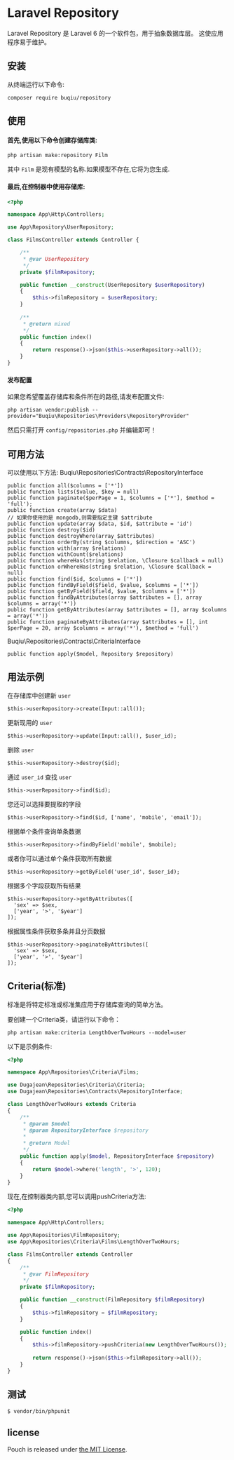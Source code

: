 # Laravel Repository

Laravel Repository 是 Laravel 6 的一个软件包，用于抽象数据库层。 这使应用程序易于维护。

## 安装

从终端运行以下命令:

```shell script
composer require buqiu/repository
```

## 使用

#### 首先,使用以下命令创建存储库类:

```shell script
php artisan make:repository Film
```
其中 `Film` 是现有模型的名称.如果模型不存在,它将为您生成.

#### 最后,在控制器中使用存储库:

```php
<?php

namespace App\Http\Controllers;

use App\Repository\UserRepository;

class FilmsController extends Controller {

    /**
     * @var UserRepository 
     */
    private $filmRepository;

    public function __construct(UserRepository $userRepository) 
    {
        $this->filmRepository = $userRepository;
    }
    
    /**
     * @return mixed
     */
    public function index() 
    {
        return response()->json($this->userRepository->all());
    }
}
```

#### 发布配置

如果您希望覆盖存储库和条件所在的路径,请发布配置文件:

```shell script
php artisan vendor:publish --provider="Buqiu\Repositories\Providers\RepositoryProvider"
```

然后只需打开 `config/repositories.php` 并编辑即可！

## 可用方法

可以使用以下方法:
Buqiu\Repositories\Contracts\RepositoryInterface

```shell script
public function all($columns = ['*'])
public function lists($value, $key = null)
public function paginate($perPage = 1, $columns = ['*'], $method = 'full');
public function create(array $data)
// 如果你使用的是 mongodb,则需要指定主键 $attribute
public function update(array $data, $id, $attribute = 'id')
public function destroy($id)
public function destroyWhere(array $attributes)
public function orderBy(string $columns, $direction = 'ASC')
public function with(array $relations)
public function withCount($relations)
public function whereHas(string $relation, \Closure $callback = null)
public function orWhereHas(string $relation, \Closure $callback = null)
public function find($id, $columns = ['*'])
public function findByField($field, $value, $columns = ['*'])
public function getByField($field, $value, $columns = ['*'])
public function findByAttributes(array $attributes = [], array $columns = array('*'))
public function getByAttributes(array $attributes = [], array $columns = array('*'))
public function paginateByAttributes(array $attributes = [], int $perPage = 20, array $columns = array('*'), $method = 'full')
```

Buqiu\Repositories\Contracts\CriteriaInterface

```shell script
public function apply($model, Repository $repository)
```

## 用法示例

在存储库中创建新 `user`

```shell script
$this->userRepository->create(Input::all());
```

更新现用的 `user`

```shell script
$this->userRepository->update(Input::all(), $user_id);
```

删除 `user`

```shell script
$this->userRepository->destroy($id);
```

通过 `user_id` 查找 `user`

```shell script
$this->userRepository->find($id);
```

您还可以选择要提取的字段

```shell script
$this->userRepository->find($id, ['name', 'mobile', 'email']);
```

根据单个条件查询单条数据

```shell script
$this->userRepository->findByField('mobile', $mobile);
```

或者你可以通过单个条件获取所有数据

```shell script
$this->userRepository->getByField('user_id', $user_id);
```

根据多个字段获取所有结果

```shell script
$this->userRepository->getByAttributes([
  'sex' => $sex,
  ['year', '>', '$year']
]);
```

根据属性条件获取多条并且分页数据

```shell script
$this->userRepository->paginateByAttributes([
  'sex' => $sex,
  ['year', '>', '$year']
]);
```

## Criteria(标准)

标准是将特定标准或标准集应用于存储库查询的简单方法。

要创建一个Criteria类，请运行以下命令：

```shell script
php artisan make:criteria LengthOverTwoHours --model=user
```

以下是示例条件:

```php
<?php

namespace App\Repositories\Criteria\Films;

use Dugajean\Repositories\Criteria\Criteria;
use Dugajean\Repositories\Contracts\RepositoryInterface;

class LengthOverTwoHours extends Criteria 
{
    /**
     * @param $model
     * @param RepositoryInterface $repository
     *                                       
     * @return Model
     */
    public function apply($model, RepositoryInterface $repository)
    {
        return $model->where('length', '>', 120);
    }
}
```

现在,在控制器类内部,您可以调用pushCriteria方法:

```php
<?php 

namespace App\Http\Controllers;

use App\Repositories\FilmRepository;
use App\Repositories\Criteria\Films\LengthOverTwoHours;

class FilmsController extends Controller 
{
    /**
     * @var FilmRepository
     */
    private $filmRepository;

    public function __construct(FilmRepository $filmRepository) 
    {
        $this->filmRepository = $filmRepository;
    }

    public function index() 
    {
        $this->filmRepository->pushCriteria(new LengthOverTwoHours());
        
        return response()->json($this->filmRepository->all());
    }
}
```

## 测试

```shell script
$ vendor/bin/phpunit
```

## license

Pouch is released under [the MIT License](LICENSE).
